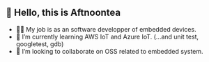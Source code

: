 ## 👋 Hello, this is Aftnoontea
- 👨‍⚕️ My job is as an software developper of embedded devices.
- 🌱 I’m currently learning AWS IoT and Azure IoT. (...and unit test, googletest, gdb)
- 💞️ I’m looking to collaborate on OSS related to embedded system.

<!---
aftnoontea/aftnoontea is a ✨ special ✨ repository because its `README.md` (this file) appears on your GitHub profile.
You can click the Preview link to take a look at your changes.
--->
